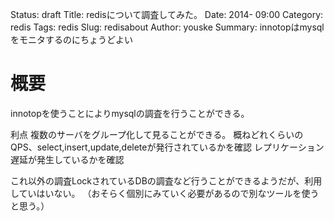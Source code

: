 Status: draft
Title: redisについて調査してみた。
Date: 2014- 09:00
Category: redis
Tags: redis
Slug: redisabout
Author: youske
Summary: innotopはmysqlをモニタするのにちょうどよい

# 概要
innotopを使うことによりmysqlの調査を行うことができる。

利点
複数のサーバをグループ化して見ることができる。
概ねどれくらいのQPS、select,insert,update,deleteが発行されているかを確認
レプリケーション遅延が発生しているかを確認

これ以外の調査LockされているDBの調査など行うことができるようだが、利用していはいない。
（おそらく個別にみていく必要があるので別なツールを使うと思う。）



